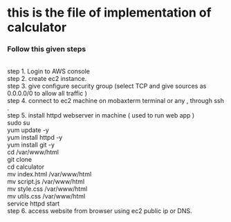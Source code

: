 <h1>this is the file of implementation of calculator</h1>
<h3>Follow this given steps</h3><br>
step 1. Login to  AWS console<br>
step 2. create ec2 instance.<br>
step 3. give configure security group (select TCP and give sources as 0.0.0.0/0 to allow all traffic )<br>
step 4. connect to ec2 machine on mobaxterm terminal or any , through ssh .<br>
step 5. install httpd webserver in machine ( used to run web app )<br>
   sudo su<br>
   yum update -y<br>
   yum install httpd -y<br>
   yum install git -y<br>
   cd /var/www/html<br>
   git clone <repository-link><br>
   cd calculator<br> 
   mv index.html /var/www/html<br>
   mv script.js /var/www/html<br>
   mv style.css /var/www/html<br>
   mv utils.css /var/www/html<br>
   service httpd start<br>
step 6. access website from browser using ec2 public ip or DNS.<br>

